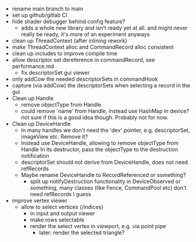 - rename main branch to main
- set up github/gitlab CI
- hide shader debugger behind config feature?
	- adds a whole new library and isn't ready yet at all.
	  and might never really be ready, it's more of an experiment anyways
- clean up ThreadContext (after inlining rework)
- make ThreadContext alloc and CommandRecord alloc consistent
- clean up includes to improve compile time
- allow descriptor set dereference in commandRecord, see performance.md
	- fix descriptorSet gui viewer
- only addCow the needed descriptorSets in commandHook
- capture (via addCow) the descriptorSets when selecting a record
  in the gui
- Clean up Handle
	- remove objectType from Handle
	- could remove 'name' from Handle, instead use HashMap in device?
	  not sure if this is a good idea though. Probably not for now.
- Clean up DeviceHandle
	- In many handles we don't need the 'dev' pointer, e.g. descriptorSet,
	  imageView etc. Remove it?
	- Instead use DeviceHandle<ObjectType>, allowing to remove objectType from Handle
	  In its destructor, pass the objectType to the destruction notification
	- descriptorSet should not derive from DeviceHandle, does not need refRecords
	- Maybe rename DeviceHandle to RecordReferenced or something?
		- split up notifyDestruction functionality in DeviceObserved or something,
		  many classes (like Fence, CommandPool etc) don't need refRecords I guess
- improve vertex viewer
	- allow to select vertices (/indices)
		- in input and output viewer
		- make rows selectable
		- render the select vertex in viewport, e.g. via point pipe
			- later: render the selected triangle?
